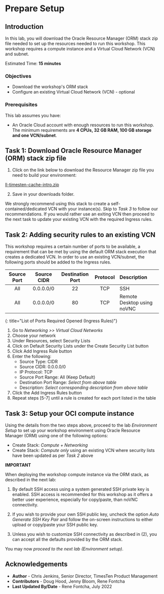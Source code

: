 # Prepare Setup

## Introduction

In this lab, you will download the Oracle Resource Manager (ORM) stack zip file needed to set up the resources needed to run this workshop. This workshop requires a compute instance and a Virtual Cloud Network (VCN) and subnet.

Estimated Time: **15 minutes**

### Objectives

-   Download the workshop's ORM stack
-   Configure an existing Virtual Cloud Network (VCN) - optional

### Prerequisites

This lab assumes you have:

- An Oracle Cloud account with enough resources to run this workshop. The minimum requirements are **4 CPUs, 32 GB RAM, 100 GB storage and one VCN/subnet**.

## Task 1: Download Oracle Resource Manager (ORM) stack zip file

1.  Click on the link below to download the Resource Manager zip file you need to build your environment:

 [ll-timesten-cache-intro.zip](https://objectstorage.us-ashburn-1.oraclecloud.com/p/zXF3WR--V6CG3ZmB1vgQcEcYYidDhuejeplM9oBUwiYGs-7BnN4YI2_TLVY82_-b/n/natdsecurity/b/stack/o/ll-timesten-cache-intro.zip)

2.  Save in your downloads folder.

We strongly recommend using this stack to create a self-contained/dedicated VCN with your instance(s). Skip to *Task 3* to follow our recommendations. If you would rather use an exiting VCN then proceed to the next task to update your existing VCN with the required Ingress rules.

## Task 2: Adding security rules to an existing VCN

This workshop requires a certain number of ports to be available, a requirement that can be met by using the default ORM stack execution that creates a dedicated VCN. In order to use an existing VCN/subnet, the following ports should be added to the Ingress rules.

| Source Port    | Source CIDR | Destination Port | Protocol | Description                           |
|   :--------:   |  :--------: |    :----------:  | :----:   | :------------------------------------ |
| All            | 0.0.0.0/0   | 22               | TCP      | SSH                                   |
| All            | 0.0.0.0/0   | 80               | TCP      | Remote Desktop using noVNC            |
{: title="List of Ports Required Opened (Ingress Rules)"}


1.  Go to *Networking >> Virtual Cloud Networks*
2.  Choose your network
3.  Under Resources, select Security Lists
4.  Click on Default Security Lists under the Create Security List button
5.  Click Add Ingress Rule button
6.  Enter the following:  
    - Source Type: CIDR
    - Source CIDR: 0.0.0.0/0
    - IP Protocol: TCP
    - Source Port Range: All (Keep Default)
    - Destination Port Range: *Select from above table*
    - Description: *Select corresponding description from above table*
7.  Click the Add Ingress Rules button
8. Repeat steps [5-7] until a rule is created for each port listed in the table

## Task 3: Setup your OCI compute instance

Using the details from the two steps above, proceed to the lab *Environment Setup* to set up your workshop environment using Oracle Resource Manager (ORM) using one of the following options:

  -  Create Stack:  *Compute + Networking*
  -  Create Stack:  *Compute only* using an existing VCN where security lists have been updated as per *Task 2* above

**IMPORTANT**

When deploying the workshop compute instance via the ORM stack, as described in the next lab:

1. By default SSH access using a system generated SSH private key is enabled. SSH access is recommended for this workshop as it offers a better user experience, especially for copy/paste, than noVNC connectivity.

2. If you wish to provide your own SSH public key, uncheck the option *Auto Generate SSH Key Pair* and follow the on-screen instructions to either upload or copy/paste your SSH public key.  

3. Unless you wish to customize SSH connectivity as described in (2), you can accept all the defaults provided by the ORM stack.

You may now *proceed to the next lab (Environment setup)*.

## Acknowledgements

* **Author** - Chris Jenkins, Senior Director, TimesTen Product Management
* **Contributors** -  Doug Hood, Jenny Bloom, Rene Fontcha
* **Last Updated By/Date** - Rene Fontcha, July 2022
